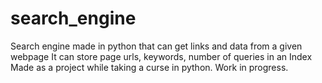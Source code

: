 search_engine
=============

Search engine made in python that can get links and data from a given webpage
It can store page urls, keywords, number of queries in an Index
Made as a project while taking a curse in python.
Work in progress.




